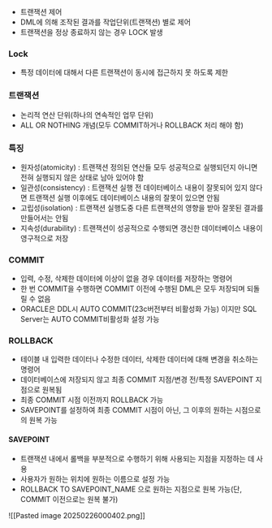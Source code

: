 - 트랜잭션 제어
- DML에 의해 조작된 결과를 작업단위(트랜잭션) 별로 제어
- 트랜잭션을 정상 종료하지 않는 경우 LOCK 발생

### Lock
- 특정 데이터에 대해서 다른 트랜잭션이 동시에 접근하지 못 하도록 제한

### 트랜잭션
- 논리적 연산 단위(하나의 연속적인 업무 단위)
- ALL OR NOTHING 개념(모두 COMMIT하거나 ROLLBACK 처리 해야 함)

### 특징
- 원자성(atomicity) : 트랜잭션 정의된 연산들 모두 성공적으로 실행되던지 아니면 전혀 실행되지 않은 상태로 남아 있어야 함
- 일관성(consistency) : 트랜잭션 실행 전 데이터베이스 내용이 잘못되어 있지 않다면 트랜잭션 실행 이후에도 데이터베이스 내용의 잘못이 있으면 안됨 
- 고립성(isolation) : 트랜잭션 실행도중 다른 트랜잭션의 영향을 받아 잘못된 결과를 만들어서는 안됨 
- 지속성(durability) : 트랜잭션이 성공적으로 수행되면 갱신한 데이터베이스 내용이 영구적으로 저장

### COMMIT 
- 입력, 수정, 삭제한 데이터에 이상이 없을 경우 데이터를 저장하는 명령어
- 한 번 COMMIT을 수행하면 COMMIT 이전에 수행된 DML은 모두 저장되며 되돌릴 수 없음 
- ORACLE은 DDL시 AUTO COMMIT(23c버전부터 비활성화 가능) 이지만 SQL Server는 AUTO COMMIT비활성화 설정 가능 
### ROLLBACK 
- 테이블 내 입력한 데이터나 수정한 데이터, 삭제한 데이터에 대해 변경을 취소하는 명령어
- 데이터베이스에 저장되지 않고 최종 COMMIT 지점/변경 전/특정 SAVEPOINT 지점으로 원복됨 
- 최종 COMMIT 시점 이전까지 ROLLBACK 가능 
- SAVEPOINT를 설정하여 최종 COMMIT 시점이 아닌, 그 이후의 원하는 시점으로의 원복 가능

 #### SAVEPOINT 
 - 트랜잭션 내에서 롤백을 부분적으로 수행하기 위해 사용되는 지점을 지정하는 데 사용
 - 사용자가 원하는 위치에 원하는 이름으로 설정 가능 
 - ROLLBACK TO SAVEPOINT_NAME 으로 원하는 지점으로 원복 가능(단, COMMIT 이전으로는 원복 불가)

![[Pasted image 20250226000402.png]]